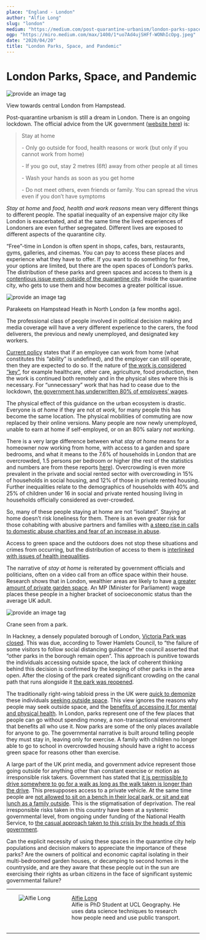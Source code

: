 ```yaml
---
place: "England - London"
author: "Alfie Long"
slug: "london"
medium: "https://medium.com/post-quarantine-urbanism/london-parks-space-and-pandemic-94e41bc4e78?source=collection_home---2------0-----------------------"
ogp: "https://miro.medium.com/max/1400/1*uo7Ad4ujSHFf-WONhIcOpg.jpeg"
date: "2020/04/20"
title: "London Parks, Space, and Pandemic"
---
```

London Parks, Space, and Pandemic
=================================


<img src="https://miro.medium.com/max/1400/1*uo7Ad4ujSHFf-WONhIcOpg.jpeg" alt="provide an image tag"/>

View towards central London from Hampstead.

Post-quarantine urbanism is still a dream in London. There is an ongoing lockdown. The official advice from the UK government ([website here](https://www.gov.uk/coronavirus)) is:

> Stay at home
> 
> \- Only go outside for food, health reasons or work (but only if you cannot work from home)
> 
> \- If you go out, stay 2 metres (6ft) away from other people at all times
> 
> \- Wash your hands as soon as you get home
> 
> \- Do not meet others, even friends or family. You can spread the virus even if you don’t have symptoms

_Stay at home_ and _food, health and work reasons_ mean very different things to different people. The spatial inequality of an expensive major city like London is exacerbated, and at the same time the lived experiences of Londoners are even further segregated. Different lives are exposed to different aspects of the quarantine city.

“Free”-time in London is often spent in shops, cafes, bars, restaurants, gyms, galleries, and cinemas. You can pay to access these places and experience what they have to offer. If you want to do something for free, your options are limited, but there are the open spaces of London’s parks. The distribution of these parks and green spaces and access to them is [a contentious issue even outside of the quarantine city](http://publications.naturalengland.org.uk/publication/5400445944070144). Inside the quarantine city, who gets to use them and how becomes a greater political issue.

<img src="https://miro.medium.com/max/1400/1*5QeVVU8OaJMDzFcXD8je5g.jpeg" alt="provide an image tag"/>

Parakeets on Hampstead Heath in North London (a few months ago).

The professional class of people involved in political decision making and media coverage will have a very different experience to the carers, the food deliverers, the previous and newly unemployed, and designated key workers.

[Current policy](https://www.gov.uk/government/publications/guidance-to-employers-and-businesses-about-covid-19/guidance-for-employers-and-businesses-on-coronavirus-covid-19) states that if an employee can work from home (what constitutes this “ability” is undefined), and the employer can still operate, then they are expected to do so. If the nature of [the work is considered “key”](https://www.gov.uk/government/publications/coronavirus-covid-19-maintaining-educational-provision/guidance-for-schools-colleges-and-local-authorities-on-maintaining-educational-provision), for example healthcare, other care, agriculture, food production, then the work is continued both remotely and in the physical sites where this is necessary. For “unnecessary” work that has had to cease due to the lockdown, [the government has underwritten 80% of employees’ wages](https://www.gov.uk/guidance/claim-for-wage-costs-through-the-coronavirus-job-retention-scheme).

The physical effect of this guidance on the urban ecosystem is drastic. Everyone is _at home_ if they are not _at work_, for many people this has become the same location. The physical mobilities of commuting are now replaced by their online versions. Many people are now newly unemployed, unable to earn at home if self-employed, or on an 80% salary _not working_.

There is a very large difference between what _stay at home_ means for a homeowner now working from home, with access to a garden and spare bedrooms, and what it means to the 7.6% of households in London that are overcrowded, 1.5 persons per bedroom or higher (the rest of the statistics and numbers are from these reports [here](https://data.london.gov.uk/dataset/housing-london)). Overcrowding is even more prevalent in the private and social rented sector with overcrowding in 15% of households in social housing, and 12% of those in private rented housing. Further inequalities relate to the demographics of households with 40% and 25% of children under 16 in social and private rented housing living in households officially considered as over-crowded.

So, many of these people staying at home are not “isolated”. Staying at home doesn’t risk loneliness for them. There is an even greater risk for those cohabiting with abusive partners and families with [a steep rise in calls to domestic abuse charities and fear of an increase in abuse](https://www.theguardian.com/society/2020/mar/31/call-for-uk-domestic-violence-refuges-to-get-coronavirus-funding).

Access to green space and the outdoors does not stop these situations and crimes from occurring, but the distribution of access to them is [interlinked with issues of health inequalities](https://assets.publishing.service.gov.uk/government/uploads/system/uploads/attachment_data/file/357411/Review8_Green_spaces_health_inequalities.pdf).

The narrative of _stay at home_ is reiterated by government officials and politicians, often on a video call from an office space within their house. Research shows that in London, wealthier areas are likely to have [a greater amount of private garden space](https://www.theguardian.com/uk-news/2020/apr/10/coronavirus-park-closures-hit-bame-and-poor-londoners-most). An MP (Minister for Parliament) wage places these people in a higher bracket of socioeconomic status than the average UK adult.

<img src="https://miro.medium.com/max/1400/1*DpC0w_1beQ4KmhYGrxVWbg.jpeg" alt="provide an image tag"/>

Crane seen from a park.

In Hackney, a densely populated borough of London, [Victoria Park was closed](https://twitter.com/TowerHamletsNow/status/1242925385865707521). This was due, according to Tower Hamlets Council, to “the failure of some visitors to follow social distancing guidance” the council asserted that “other parks in the borough remain open”. This approach is punitive towards the individuals accessing outside space, the lack of coherent thinking behind this decision is confirmed by the keeping of other parks in the area open. After the closing of the park created significant crowding on the canal path that runs alongside it [the park was reopened](https://www.standard.co.uk/news/london/victoria-park-reopens-police-lockdown-a4412516.html).

The traditionally right-wing tabloid press in the UK were [quick to demonize](https://www.dailymail.co.uk/news/article-8212021/Easter-Sunday-sunbathers-ignore-coronavirus-lockdown-measures.html) these individuals [seeking outside space](https://www.thesun.co.uk/news/11326800/coronavirus-lockdown-advice-ignored-sun/). This view ignores the reasons why people may seek outside space, and the [benefits of accessing it for mental and physical health](http://www.euro.who.int/en/health-topics/environment-and-health/urban-health/publications/2016/urban-green-spaces-and-health-a-review-of-evidence-2016). In London, parks represent one of the few places that people can go without spending money, a non-transactional environment that benefits all who use it. Now parks are some of the only places available for anyone to go. The governmental narrative is built around telling people they must stay in, leaving only for exercise. A family with children no longer able to go to school in overcrowded housing should have a right to access green space for reasons other than exercise.

A large part of the UK print media, and government advice represent those going outside for anything other than constant exercise or motion as irresponsible risk takers. Government has stated that [it is permissible to drive somewhere to go for a walk as long as the walk taken is longer than the drive](https://www.telegraph.co.uk/news/2020/04/19/can-walk-dog-lockdown-exercise-uk-rules/). This presupposes access to a private vehicle. At the same time people are [not allowed to sit on a bench in their local park, or sit and eat lunch as a family outside](https://www.gov.uk/government/news/coronavirus-guidance-on-access-to-green-spaces). This is the stigmatisation of deprivation. The real irresponsible risks taken in this country have been at a systemic governmental level, from ongoing under funding of the National Health Service, to [the casual approach taken to this crisis by the heads of this government](https://www.reuters.com/article/us-health-coronavirus-britain-handshake/uk-pm-johnson-coronavirus-will-not-stop-me-shaking-hands-idUSKBN20Q1IO).

Can the explicit necessity of using these spaces in the quarantine city help populations and decision makers to appreciate the importance of these parks? Are the owners of political and economic capital isolating in their multi-bedroomed garden houses, or decamping to second homes in the countryside, and are they aware that these people out in the sun are exercising their rights as urban citizens in the face of significant systemic governmental failure?

* * *
  
<div style="display:flex; justify-content: space-evenly; margin-bottom: 2rem">
    <div style="margin-right:1rem; width:18%">
        <img  alt="Alfie Long" src="https://miro.medium.com/fit/c/96/96/2*jDsrQ0cy_rUt8-dYeBNqiQ.jpeg"/><br/>
        <br/>
    </div>
    <div style="width: 60%;">
    <a href="https://medium.com/@aclong?source=post_page-----94e41bc4e78----------------------">Alfie Long</a>
    <br/>
    Alfie is PhD Student at UCL Geography. He uses data science techniques to research how people need and use public transport.
    </div>
</div>

* * *